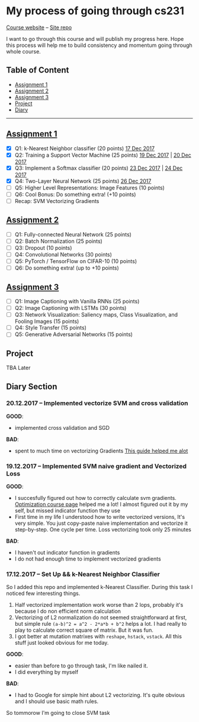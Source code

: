 # My process of going through cs231

[Course website](http://cs231n.github.io) – [Site repo](https://github.com/cs231n/cs231n.github.io)

I want to go through this course and will publish my progress here. Hope this process will help me to build consistency and momentum going through whole course.

## Table of Content
- [Assignment 1](#assignment-1)
- [Assignment 2](#assignment-2)
- [Assignment 3](#assignment-3)
- [Project](#project)
- [Diary](#diary-section)

-----
## [Assignment 1](http://cs231n.github.io/assignments2017/assignment1/)
- [X] Q1: k-Nearest Neighbor classifier (20 points) [17 Dec 2017](#17122017--set-up--k-nearest-neighbor-classifier)
- [X] Q2: Training a Support Vector Machine (25 points) [19 Dec 2017](#19122017--implemented-svm-naive-gradient-and-vectorized-loss) | [20 Dec 2017](#20122017--implemented-vectorize-svm-and-cross-validation)
- [X] Q3: Implement a Softmax classifier (20 points) [23 Dec 2017]() | [24 Dec 2017]()
- [X] Q4: Two-Layer Neural Network (25 points) [26 Dec 2017]()
- [ ] Q5: Higher Level Representations: Image Features (10 points)
- [ ] Q6: Cool Bonus: Do something extra! (+10 points)
- [ ] Recap: SVM Vectorizing Gradients

## [Assignment 2](http://cs231n.github.io/assignments2017/assignment2/)
- [ ] Q1: Fully-connected Neural Network (25 points)
- [ ] Q2: Batch Normalization (25 points)
- [ ] Q3: Dropout (10 points)
- [ ] Q4: Convolutional Networks (30 points)
- [ ] Q5: PyTorch / TensorFlow on CIFAR-10 (10 points)
- [ ] Q6: Do something extra! (up to +10 points)

## [Assignment 3](http://cs231n.github.io/assignments2017/assignment3/)
- [ ] Q1: Image Captioning with Vanilla RNNs (25 points)
- [ ] Q2: Image Captioning with LSTMs (30 points)
- [ ] Q3: Network Visualization: Saliency maps, Class Visualization, and Fooling Images (15 points)
- [ ] Q4: Style Transfer (15 points)
- [ ] Q5: Generative Adversarial Networks (15 points)

## Project
TBA Later

## Diary Section

### 20.12.2017 – Implemented vectorize SVM and cross validation
**GOOD**:
- implemented cross validation and SGD

**BAD**:
- spent to much time on vectorizing Gradients [This guide helped me alot](https://mlxai.github.io/2017/01/06/vectorized-implementation-of-svm-loss-and-gradient-update.html) 

### 19.12.2017 – Implemented SVM naive gradient and Vectorized Loss
**GOOD**:
- I succesfully figured out how to correctly calculate svm gradients. [Optimization course page](http://cs231n.github.io/optimization-1/) helped me a lot! I almost figured out it by my self, but missed indicator function they use
- First time in my life I understood how to write vectorized versions, It's very simple. You just copy-paste naive implementation and vectorize it step-by-step. One cycle per time. Loss vectorizing took only 25 minutes

**BAD**:
- I haven't out indicator function in gradients
- I do not had enough time to implement vectorized gradients

### 17.12.2017 – Set Up && k-Nearest Neighbor Classifier
So I added this repo and implemented k-Nearest Classifier. During this task I noticed few interesting things.
1. Half vectorized implementation work worse than 2 lops, probably it's because I do non efficient norm calculation
2. Vectorizing of L2 normalization do not seemed straightforward at first, but simple rule `(a-b)^2 = a^2 - 2*a*b + b^2` helps a lot. I had really to play to calculate correct square of matrix. But it was fun.
3. I got better at mutation matrixes with `reshape`, `hstack`, `vstack`. All this stuff just looked obvious for me today.

**GOOD**:
- easier than before to go through task, I'm like nailed it.
- I did everything by myself

**BAD**:
- I had to Google for simple hint about L2 vectorizing. It's quite obvious and I should use basic math rules.

So tommorow I'm going to close SVM task
